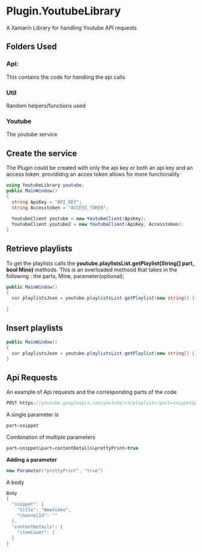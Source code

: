# Plugin.YoutubeLibrary
A Xamarin Library for handling Youtube API requests

## Folders Used
### Api:
 This contains the code for handling the api calls 
### Util
Random helpers/functions used 
### Youtube
The youtube service 


## Create the service
The Plugin could be created with only the api key or both an api key and an access token. provididng an acces token allows for more functionality
``` c#
using YoutubeLibrary.youtube;
public MainWindow()
{
  string ApiKey = "API_KEY";
  string Accesstoken = "ACCESS_TOKEN";
  
  YoutubeClient youtube = new YoutubeClient(ApiKey);
  YoutubeClient youtube2 = new YoutubeClient(ApiKey, Accesstoken);
}
``` 
## Retrieve playlists
To get the playlists calls the **youtube.playlistsList.getPlaylist(String[] part, bool Mine)** methods. This is an overloaded methood that takes in the following : the parts, Mine, parameter(optional); 

``` c#
public MainWindow()
{
  var playlistsJson = youtube.playlistsList.getPlaylist(new string[] { "snippet", "contentDetails" }, true);
  
}
``` 
## Insert playlists

``` c#
public MainWindow()
{
  var playlistsJson = youtube.playlistsList.getPlaylist(new string[] { "snippet", "contentDetails" }, true);
}
``` 


## Api Requests
An example of Api requests and the corresponding parts of the code
``` c#
POST https://youtube.googleapis.com/youtube/v3/playlists?part=snippet&part=contentDetails&prettyPrint=true&key=[API_KEY] HTTP/1.1
``` 
A single parameter is
``` c#
part=snippet
``` 
Combination of multiple parameters
``` c#
part=snippet&part=contentDetails&prettyPrint=true
``` 
**Adding a parameter**
``` c#
new Parameter("prettyPrint", "true")
``` 

A body 
``` c#
Body
{
  "snippet": {
    "title": "NewVideo",
    "channelId": ""
  },
  "contentDetails": {
    "itemCount": 1
  }
}

``` 
